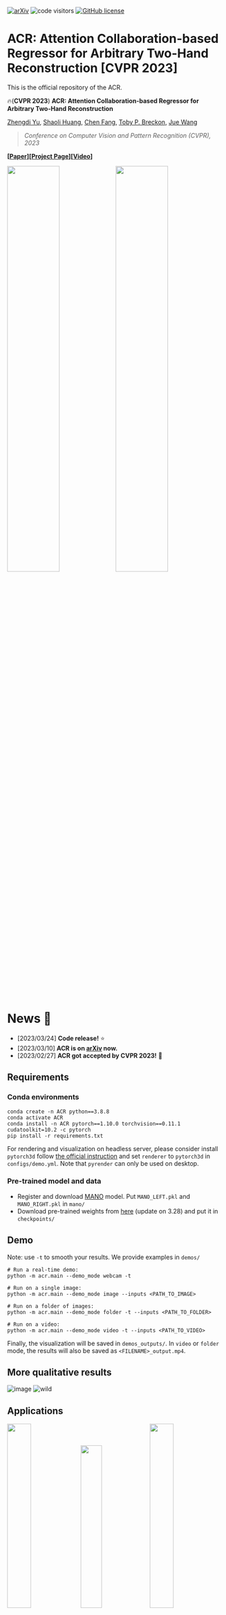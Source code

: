 [![arXiv](https://img.shields.io/badge/arXiv-2303.05938-b31b1b.svg)](https://arxiv.org/abs/2303.05938)
![code visitors](https://visitor-badge.glitch.me/badge?page_id=ZhengdiYu/Arbitrary-Hands-3D-Reconstruction)
[![GitHub license](https://img.shields.io/badge/license-Apache2.0-blue.svg)](https://github.com/ZhengdiYu/Arbitrary-Hands-3D-Reconstruction/blob/main/LICENSE)

# ACR: Attention Collaboration-based Regressor for Arbitrary Two-Hand Reconstruction [CVPR 2023]


This is the official repository of the ACR.

🔥(**CVPR 2023**) **ACR: Attention Collaboration-based Regressor for Arbitrary Two-Hand Reconstruction**

[Zhengdi Yu](https://github.com/ZhengdiYu), [Shaoli Huang](https://scholar.google.com/citations?user=o31BPFsAAAAJ&hl=en&oi=ao), [Chen Fang](http://fangchen.org/), [Toby P. Breckon](https://breckon.org/toby/research/), [Jue Wang](https://juewang725.github.io/)
> *Conference on Computer Vision and Pattern Recognition (CVPR), 2023*

**[[Paper](https://arxiv.org/abs/2303.05938)][[Project Page](https://semanticdh.github.io/ACR/)][[Video](https://www.youtube.com/watch?v=wTPqojwLew0)]**

<p float="left">
  <img src="docs/p1.GIF" width="49%" />
  <img src="docs/P2.GIF" width="49%" />
</p>

# News :triangular_flag_on_post:

- [2023/03/24] **Code release!** ⭐
- [2023/03/10] **ACR is on [arXiv](https://arxiv.org/abs/2303.05938) now.**
- [2023/02/27] **ACR got accepted by CVPR 2023!** 🎉
## Requirements

### Conda environments
```
conda create -n ACR python==3.8.8  
conda activate ACR 
conda install -n ACR pytorch==1.10.0 torchvision==0.11.1 cudatoolkit=10.2 -c pytorch
pip install -r requirements.txt
```

For rendering and visualization on headless server, please consider install `pytorch3d` follow [the official instruction](https://github.com/facebookresearch/pytorch3d/blob/main/INSTALL.md) and set `renderer` to `pytorch3d` in `configs/demo.yml`. Note that `pyrender` can only be used on desktop.

### Pre-trained model and data
- Register and download [MANO](https://mano.is.tue.mpg.de/) model. Put `MANO_LEFT.pkl` and `MANO_RIGHT.pkl` in `mano/`
- Download pre-trained weights from [here](https://drive.google.com/file/d/1aCeKMVgIPqYjafMyUJsYzc0h6qeuveG9/view?usp=share_link) (update on 3.28) and put it in `checkpoints/` 

## Demo
Note: use `-t` to smooth your results. We provide examples in `demos/`

```
# Run a real-time demo:
python -m acr.main --demo_mode webcam -t

# Run on a single image:
python -m acr.main --demo_mode image --inputs <PATH_TO_IMAGE>

# Run on a folder of images:
python -m acr.main --demo_mode folder -t --inputs <PATH_TO_FOLDER> 

# Run on a video:
python -m acr.main --demo_mode video -t --inputs <PATH_TO_VIDEO> 
```

Finally, the visualization will be saved in `demos_outputs/`. In `video` or `folder` mode, the results will also be saved as `<FILENAME>_output.mp4`.

## More qualitative results
![image](https://user-images.githubusercontent.com/63605407/222917470-0daf33b4-868f-442d-8615-2fba6bf6e719.png)
![wild](https://user-images.githubusercontent.com/63605407/224312107-bb102043-80bc-48e3-829d-18248098a623.png)



## Applications
<p float="left">
  <img src="docs/1.gif" width="33%" />
  <img src="docs/2.gif" width="31%" />
  <img src="docs/3.gif" width="33%" />
</p>


<p float="left">
  <img src="docs/4.gif" width="49.5%" />
  <img src="docs/5.gif" width="49.5%" />
</p>

## Citation
```
@inproceedings{yu2023acr,
  title = {ACR: Attention Collaboration-based Regressor for Arbitrary Two-Hand Reconstruction},
  author = {Yu, Zhengdi and Huang, Shaoli and Chen, Fang and Breckon, Toby P. and Wang, Jue},
  booktitle = {Proceedings of the IEEE/CVF Conference on Computer Vision and Pattern Recognition (CVPR)},
  month     = {June},
  year      = {2023}
  }
```

## Acknowledgement
The pytorch implementation of MANO is based on [manopth](https://github.com/hassony2/manopth). We use some parts of the great code from [ROMP](https://github.com/Arthur151/ROMP/). For MANO segmentation and rendering, we follow [zc-alexfan](https://github.com/zc-alexfan/render_mano_ih). We thank all the authors for their impressive works!

## Contact
For technical questions, please contact zhengdi.yu@durham.ac.uk or ZhengdiYu@hotmail.com

For commercial licensing, please contact shaolihuang@tencent.com
